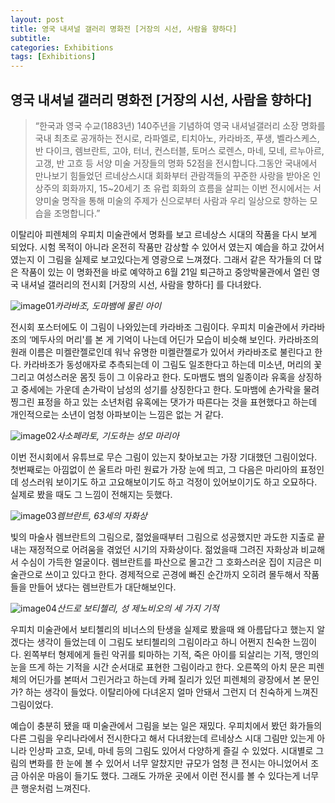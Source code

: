 ```yaml
---
layout: post
title: 영국 내셔널 갤러리 명화전 [거장의 시선, 사람을 향하다]
subtitle: 
categories: Exhibitions
tags: [Exhibitions]
---
```


## 영국 내셔널 갤러리 명화전 [거장의 시선, 사람을 향하다]
>“한국과 영국 수교(1883년) 140주년을 기념하여 영국 내셔널갤러리 소장 명화를 국내 최초로 공개하는 전시로, 라파엘로, 티치아노, 카라바조, 푸생, 벨라스케스, 반 다이크, 렘브란트, 고야, 터너, 컨스터블, 토머스 로렌스, 마네, 모네, 르누아르, 고갱, 반 고흐 등 서양 미술 거장들의 명화 52점을 전시합니다.그동안 국내에서 만나보기 힘들었던 르네상스시대 회화부터 관람객들의 꾸준한 사랑을 받아온 인상주의 회화까지, 15~20세기 초 유럽 회화의 흐름을 살피는 이번 전시에서는 서양미술 명작을 통해 미술의 주제가 신으로부터 사람과 우리 일상으로 향하는 모습을 조명합니다.”

이탈리아 피렌체의 우피치 미술관에서 명화를 보고 르네상스 시대의 작품을 다시 보게 되었다. 시험 목적이 아니라 온전히 작품만 감상할 수 있어서 였는지 예습을 하고 갔어서 였는지 이 그림을 실제로 보고있다는게 영광으로 느껴졌다. 그래서 같은 작가들의 더 많은 작품이 있는 이 명화전을 바로 예약하고 6월 21일 퇴근하고 중앙박물관에서 열린 영국 내셔널 갤러리의 전시회 [거장의 시선, 사람을 향하다] 를 다녀왔다.

![image01](https://github.com/chaewon1kim/chaewon1kim.github.io/assets/98368902/4fb527a1-6489-4fa6-bfe2-c6d21507784f)*카라바조, 도마뱀에 물린 아이*


전시회 포스터에도 이 그림이 나와있는데 카라바조 그림이다. 우피치 미술관에서 카라바조의 ‘메두사의 머리'를 본 게 기억이 나는데 어딘가 모습이 비슷해 보인다. 카라바조의 원래 이름은 미켈란젤로인데 워낙 유명한 미켈란젤로가 있어서 카라바조로 불린다고 한다. 카라바조가 동성애자로 추측되는데 이 그림도 일조한다고 하는데 미소년, 머리의 꽃 그리고 여성스러운 몸짓 등이 그 이유라고 한다. 도마뱀도 뱀의 일종이라 유혹을 상징하고 중세에는 가운데 손가락이 남성의 성기를 상징한다고 한다. 도마뱀에 손가락을 물려 찡그린 표정을 하고 있는 소년처럼 유혹에는 댓가가 따른다는 것을 표현했다고 하는데 개인적으로는 소년이 엄청 아파보이는 느낌은 없는 거 같다.

![image02](https://github.com/chaewon1kim/chaewon1kim.github.io/assets/98368902/e4d95a63-fc1e-4d94-b40e-9e89c7108bb0)*사소페라토, 기도하는 성모 마리아*

이번 전시회에서 유튜브로 무슨 그림이 있는지 찾아보고는 가장 기대했던 그림이었다. 첫번째로는 아낌없이 쓴 울트라 마린 원료가 가장 눈에 띄고, 그 다음은 마리아의 표정인데 성스러워 보이기도 하고 고요해보이기도 하고 걱정이 있어보이기도 하고 오묘하다. 실제로 봤을 때도 그 느낌이 전해지는 듯했다.

![image03](https://github.com/chaewon1kim/chaewon1kim.github.io/assets/98368902/dc0232e7-1c9c-4ca9-b7ea-55e219eca1b9)*렘브란트, 63세의 자화상*

빛의 마술사 렘브란트의 그림으로, 젊었을때부터 그림으로 성공했지만 과도한 지출로 끝내는 재정적으로 어려움을 겪었던 시기의 자화상이다. 젊었을때 그려진 자화상과 비교해서 수심이 가득한 얼굴이다. 렘브란트를 파산으로 몰고간 그 호화스러운 집이 지금은 미술관으로 쓰이고 있다고 한다. 
경제적으로 곤경에 빠진 순간까지 오히려 몰두해서 작품들을 만들어 냈다는 렘브란트가 대단해보인다.

![image04](https://github.com/chaewon1kim/chaewon1kim.github.io/assets/98368902/c7bc1360-811d-4837-9f60-314e9a2908ac)*산드로 보티첼리, 성 제노비오의 세 가지 기적*



우피치 미술관에서 보티첼리의 비너스의 탄생을 실제로 봤을때 왜 아름답다고 했는지 알겠다는 생각이 들었는데 이 그림도 보티첼리의 그림이라고 하니 어쩐지 친숙한 느낌이다. 왼쪽부터 형제에게 들린 악귀를 퇴마하는 기적, 죽은 아이를 되살리는 기적, 맹인의 눈을 뜨게 하는 기적을 시간 순서대로 표현한 그림이라고 한다. 오른쪽의 아치 문은 피렌체의 어딘가를 본떠서 그린거라고 하는데 카페 질리가 있던 피렌체의 광장에서 본 문인가? 하는 생각이 들었다. 이탈리아에 다녀온지 얼마 안돼서 그런지 더 친숙하게 느껴진 그림이었다.

예습이 충분히 됐을 때 미술관에서 그림을 보는 일은 재밌다. 우피치에서 봤던 화가들의 다른 그림을 우리나라에서 전시한다고 해서 다녀왔는데 르네상스 시대 그림만 있는게 아니라 인상파 고흐, 모네, 마네 등의 그림도 있어서 다양하게 즐길 수 있었다. 시대별로 그림의 변화를 한 눈에 볼 수 있어서 너무 알찼지만 규모가 엄청 큰 전시는 아니었어서 조금 아쉬운 마음이 들기도 했다. 그래도 가까운 곳에서 이런 전시를 볼 수 있다는게 너무 큰 행운처럼 느껴진다.





